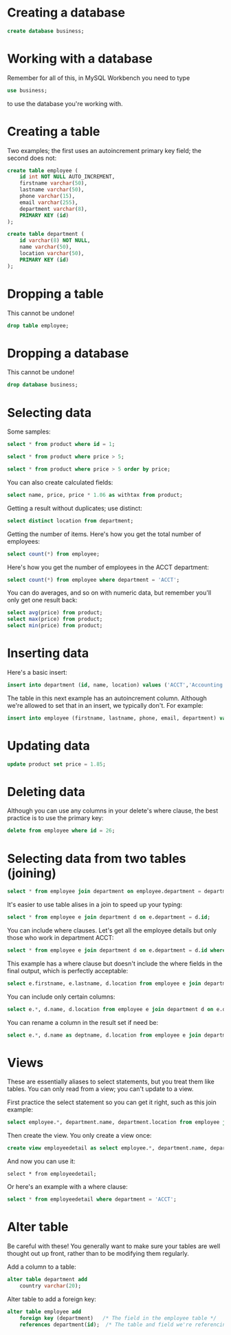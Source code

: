 # Creating a database
```sql
create database business;
```

# Working with a database

Remember for all of this, in MySQL Workbench you need to type
```sql
use business; 
```

to use the database you're working with.

# Creating a table

Two examples; the first uses an autoincrement primary key field; the second does not:

```sql
create table employee (
    id int NOT NULL AUTO_INCREMENT,
    firstname varchar(50),
    lastname varchar(50),
    phone varchar(15),
    email varchar(255),
    department varchar(8),
    PRIMARY KEY (id)
);

create table department (
    id varchar(8) NOT NULL,
    name varchar(50),
    location varchar(50),
    PRIMARY KEY (id)
);
```

# Dropping a table

This cannot be undone!

```sql
drop table employee;
```
# Dropping a database
This cannot be undone!

```sql
drop database business;
```

# Selecting data

Some samples:

```sql
select * from product where id = 1;

select * from product where price > 5;

select * from product where price > 5 order by price;
```

You can also create calculated fields:

```sql
select name, price, price * 1.06 as withtax from product;
```

Getting a result without duplicates; use distinct:

```sql
select distinct location from department;
```

Getting the number of items. Here's how you get the total number of employees:

```sql
select count(*) from employee;
```

Here's how you get the number of employees in the ACCT department:

```sql
select count(*) from employee where department = 'ACCT';
```

You can do averages, and so on with numeric data, but remember you'll only get one result back:

```sql
select avg(price) from product;
select max(price) from product;
select min(price) from product;
```

# Inserting data

Here's a basic insert:

```sql
insert into department (id, name, location) values ('ACCT','Accounting','Detroit');
```

The table in this next example has an autoincrement column. Although we're allowed to set that in an insert, we typically don't. For example:

```sql
insert into employee (firstname, lastname, phone, email, department) values ('Maya','Angelou','248-112-2332','maya@abc.net','MGT');
```

# Updating data

```sql
update product set price = 1.85;
```

# Deleting data

Although you can use any columns in your delete's where clause, the best practice is to use the primary key:

```sql
delete from employee where id = 26;
```

# Selecting data from two tables (joining)

```sql
select * from employee join department on employee.department = department.id;
```

It's easier to use table alises in a join to speed up your typing:

```sql
select * from employee e join department d on e.department = d.id;
```

You can include where clauses. Let's get all the employee details but only those who work in department ACCT:

```sql
select * from employee e join department d on e.department = d.id where d.id = 'ACCT';
```

This example has a where clause but doesn't include the where fields in the final output, which is perfectly acceptable:

```sql
select e.firstname, e.lastname, d.location from employee e join department d on e.department = d.id where d.id = 'ACCT';
```

You can include only certain columns:

```sql
select e.*, d.name, d.location from employee e join department d on e.department = d.id;
```

You can rename a column in the result set if need  be:

```sql
select e.*, d.name as deptname, d.location from employee e join department d on e.department = d.id;
```

# Views

These are essentially aliases to select statements, but you treat them like tables. You can only read from a view; you can't update to a view.

First practice the select statement so you can get it right, such as this join example:

```sql
select employee.*, department.name, department.location from employee join department on employee.department = department.id;
```

Then create the view. You only create a view once:
```sql
create view employeedetail as select employee.*, department.name, department.location from employee join department on employee.department = department.id;
```

And now you can use it:

```
select * from employeedetail;
```

Or here's an example with a where clause:

```sql
select * from employeedetail where department = 'ACCT';
```


# Alter table

Be careful with these! You generally want to make sure your tables are well thought out up front, rather than to be modifying them regularly.

Add a column to a table:

```sql
alter table department add
    country varchar(20);
```

Alter table to add a foreign key:

```sql
alter table employee add
    foreign key (department)   /* The field in the employee table */
    references department(id);  /* The table and field we're referencing, this case table department's primary key id called it */
```
